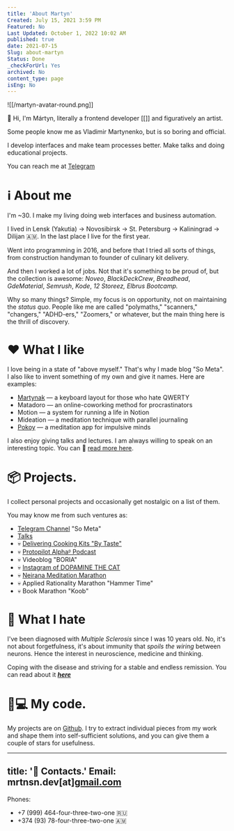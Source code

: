 ```yaml
---
title: 'About Martyn'
Created: July 15, 2021 3:59 PM
Featured: No
Last Updated: October 1, 2022 10:02 AM
published: true
date: 2021-07-15
Slug: about-martyn
Status: Done
_checkForUrl: Yes
archived: No
content_type: page
isEng: No
---
```


![[/martyn-avatar-round.png]]

<aside>
👋 Hi, I'm Mártyn, literally a frontend developer [[]] and figuratively an artist.

Some people know me as Vladimir Martynenko, but is so boring and official.

I develop interfaces and make team processes better. Make talks and doing educational projects.

You can reach me at [Telegram](https://t.me/m0rtyn)

</aside>

# ℹ️ About me

I'm ~30. I make my living doing web interfaces and business automation.

I lived in Lensk (Yakutia) → Novosibirsk → St. Petersburg → Kaliningrad → Dilijan 🇦🇲. In the last place I live for the first year.

Went into programming in 2016, and before that I tried all sorts of things, from construction handyman to founder of culinary kit delivery.

And then I worked a lot of jobs. Not that it's something to be proud of, but the collection is awesome: *Noveo*, *BlackDeckCrew*, *Breadhead*, *GdeMaterial*, *Semrush*, *Kode*, *12 Storeez, Elbrus Bootcamp.*

Why so many things? Simple, my focus is on opportunity, not on maintaining the *status quo*. People like me are called "polymaths," "scanners," "changers," "ADHD-ers," "Zoomers," or whatever, but the main thing here is the thrill of discovery.

# ❤️ What I like

I love being in a state of "above myself." That's why I made blog
"So Meta". I also like to invent something of my own and give it names.
Here are examples:

- [Martynak](https://github.com/m0rtyn/martynak) — a keyboard layout for those who hate QWERTY
- Matadoro — an online-coworking method for procrastinators
- Motion — a system for running a life in Notion
- Mideation — a meditation technique with parallel journaling
- [Pokoy](http://pokoy.app) — a meditation app for impulsive minds

I also enjoy giving talks and lectures. I am always willing to speak on an interesting topic. You can 🎤 [read more here](https://someta.site/let-me-to-the-mic).

# 📦 Projects.

I collect personal projects and occasionally get nostalgic on a list of them.

You may know me from such ventures as:

- [Telegram Channel](https://t.me/metabaza) "So Meta"
- [Talks](https://bit.ly/martyn-talks)
- 💀 [Delivering Cooking Kits "By Taste"](https://vk.com/povkusu_nsk)
- 💀 [Protopilot Alphaᵝ Podcast](https://anchor.fm/protopilotalpha/)
- 💀 Videoblog "BORIA"
- 💀 [Instagram of DOPAMINE THE CAT](https://instagram.com/dopamine_the_cat)
- 💀 [Neirana Meditation Marathon](https://vas3k.club/project/9040/)
- 💀 Applied Rationality Marathon "Hammer Time"
- 💀 Book Marathon "Koob"

# 💢 What I hate

I've been diagnosed with *Multiple Sclerosis* since I was 10 years old. No, it's not about forgetfulness, it's about immunity that *spoils the wiring* between neurons. Hence the interest in neuroscience, medicine and thinking.

Coping with the disease and striving for a stable and endless remission. You can read about it ***[here](https://martyn-guru.netlify.app/papers/invalid-martyn)***

# 🧑💻 My code.

My projects are on [Github](https://github.com/m0rtyn). I try to extract individual pieces from my work and shape them into self-sufficient solutions, and you can give them a couple of stars for usefulness.

---
title: '🤙 Contacts.'
Email: mrtnsn.dev[at][gmail.com](http://gmail.com/)
---

Phones:

- +7 (999) 464-four-three-two-one 🇷🇺
- +374 (93) 78-four-three-two-one 🇦🇲